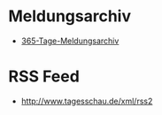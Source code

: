 # Meldungsarchiv

- [365-Tage-Meldungsarchiv](http://www.tagesschau.de/archiv/meldungsarchiv100.html)

# RSS Feed

- http://www.tagesschau.de/xml/rss2
